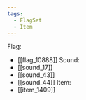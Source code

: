 ```yaml
---
tags:
  - FlagSet
  - Item
---
```

Flag:
- [[flag_10888]]
Sound:
- [[sound_17]]
- [[sound_43]]
- [[sound_44]]
Item:
- [[item_1409]]
